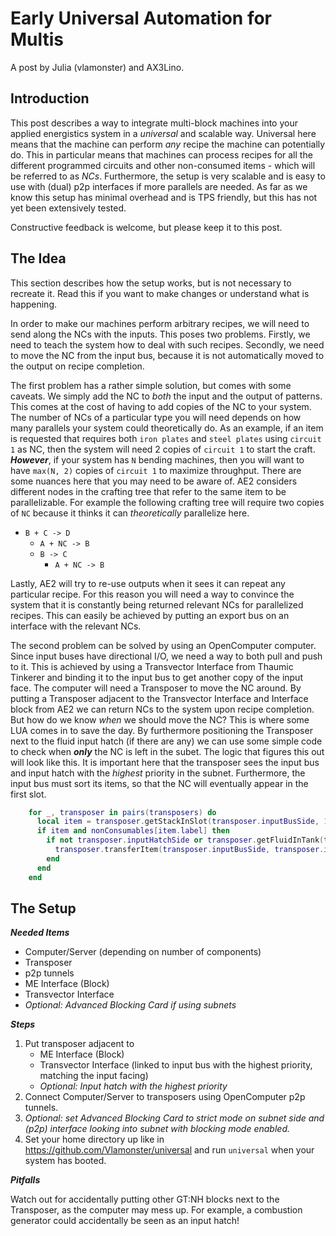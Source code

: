 # Early Universal Automation for Multis
A post by Julia (vlamonster) and AX3Lino.

## Introduction
This post describes a way to integrate multi-block machines into your applied energistics system in a *universal* and scalable way. 
Universal here means that the machine can perform *any* recipe the machine can potentially do. 
This in particular means that machines can process recipes for all the different programmed circuits and 
other non-consumed items - which will be referred to as *NCs*.
Furthermore, the setup is very scalable and is easy to use with (dual) p2p interfaces if more parallels are needed.
As far as we know this setup has minimal overhead and is TPS friendly, but this has not yet been extensively tested.

Constructive feedback is welcome, but please keep it to this post.

## The Idea

This section describes how the setup works, but is not necessary to recreate it. Read this if you want to make changes
or understand what is happening.

In order to make our machines perform arbitrary recipes, we will need to send along the NCs with the inputs.
This poses two problems. Firstly, we need to teach the system how to deal with such recipes. 
Secondly, we need to move the NC from the input bus, because it is not automatically moved to the output on recipe completion.

The first problem has a rather simple solution, but comes with some caveats. 
We simply add the NC to *both* the input and the output of patterns.
This comes at the cost of having to add copies of the NC to your system.
The number of NCs of a particular type you will need depends on how many parallels your system could theoretically do.
As an example, if an item is requested that requires both `iron plates` and `steel plates` using `circuit 1` as NC, 
then the system will need 2 copies of `circuit 1` to start the craft.
***However***, if your system has `N` bending machines, then you will want to have `max(N, 2)` copies of `circuit 1` to maximize throughput.
There are some nuances here that you may need to be aware of. 
AE2 considers different nodes in the crafting tree that refer to the same item to be parallelizable.
For example the following crafting tree will require two copies of `NC`
because it thinks it can *theoretically* parallelize here.
- `B + C -> D`
  - `A + NC -> B`
  - `B -> C`
    - `A + NC -> B`

Lastly, AE2 will try to re-use outputs when it sees it can repeat any particular recipe. 
For this reason you will need a way to convince the system that it is constantly being returned relevant NCs for parallelized recipes.
This can easily be achieved by putting an export bus on an interface with the relevant NCs.

The second problem can be solved by using an OpenComputer computer. 
Since input buses have directional I/O, we need a way to both pull and push to it.
This is achieved by using a Transvector Interface from Thaumic Tinkerer and binding it to the input bus to get
another copy of the input face. The computer will need a Transposer to move the NC around.
By putting a Transposer adjacent to the Transvector Interface and Interface block from AE2 we can return NCs to the system upon recipe completion.
But how do we know *when* we should move the NC? This is where some LUA comes in to save the day.
By furthermore positioning the Transposer next to the fluid input hatch (if there are any) we can use some simple code to
check when ***only*** the NC is left in the subet. The logic that figures this out will look like this. 
It is important here that the transposer sees the input bus and input hatch with the *highest* priority in the subnet.
Furthermore, the input bus must sort its items, so that the NC will eventually appear in the first slot.

```Lua
    for _, transposer in pairs(transposers) do
      local item = transposer.getStackInSlot(transposer.inputBusSide, 1)
      if item and nonConsumables[item.label] then
        if not transposer.inputHatchSide or transposer.getFluidInTank(transposer.inputHatchSide, 1).amount == 0 then
          transposer.transferItem(transposer.inputBusSide, transposer.interfaceSide, 1, 1, 1)
        end
      end
    end
```

## The Setup
***Needed Items***
- Computer/Server (depending on number of components)
- Transposer
- p2p tunnels
- ME Interface (Block)
- Transvector Interface
- *Optional: Advanced Blocking Card if using subnets*

***Steps***
1. Put transposer adjacent to 
   * ME Interface (Block)
   * Transvector Interface (linked to input bus with the highest priority, matching the input facing)
   * *Optional: Input hatch with the highest priority*
2. Connect Computer/Server to transposers using OpenComputer p2p tunnels.
3. *Optional: set Advanced Blocking Card to strict mode on subnet side and (p2p) interface looking into subnet with blocking mode enabled.*
4. Set your home directory up like in https://github.com/Vlamonster/universal and run `universal` when your system has booted.

***Pitfalls***

Watch out for accidentally putting other GT:NH blocks next to the Transposer, as the computer may mess up. 
For example, a combustion generator could accidentally be seen as an input hatch!
